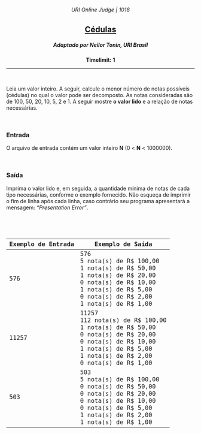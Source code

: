 <h6 align="center">URI Online Judge | 1018</h6>
<h2 align="center">
  <a href="https://www.urionlinejudge.com.br/judge/pt/problems/view/1018">
    Cédulas
  </a>
</h2>
<h5 align="center">Adaptado por Neilor Tonin, URI  Brasil</h5>
<p align="center"><b>Timelimit: 1</b></p>
<hr>
<br>
<p>
  Leia um valor inteiro. A seguir, calcule o menor número de notas possíveis (cédulas) no qual o valor pode ser decomposto. As notas consideradas são de 100, 50, 20, 10, 5, 2 e 1. A seguir mostre <b>o valor lido</b> e a relação de notas necessárias.
</p>
<br>
<h3>Entrada</h3>
<p>
  O arquivo de entrada contém um valor inteiro <b>N</b> (0 < <b>N</b> < 1000000).
</p>
<br>
<h3>Saída</h3>
<p>
  Imprima o valor lido e, em seguida, a quantidade mínima de notas de cada tipo necessárias, conforme o exemplo fornecido. Não esqueça de imprimir o fim de linha após cada linha, caso contrário seu programa apresentará a mensagem: <i>“Presentation Error”</i>.
</p>
<br>
<code>
  <table width="100%">
    <thead>
      <th>Exemplo de Entrada</th>
      <th>Exemplo de Saída</th>
    </thead>
    <tbody>
      <tr>
        <td>576</td>
        <td>
          576<br>
          5 nota(s) de R$ 100,00<br>
          1 nota(s) de R$ 50,00<br>
          1 nota(s) de R$ 20,00<br>
          0 nota(s) de R$ 10,00<br>
          1 nota(s) de R$ 5,00<br>
          0 nota(s) de R$ 2,00<br>
          1 nota(s) de R$ 1,00
        </td>
      </tr>
      <tr>
        <td>11257</td>
        <td>
          11257<br>
          112 nota(s) de R$ 100,00<br>
          1 nota(s) de R$ 50,00<br>
          0 nota(s) de R$ 20,00<br>
          0 nota(s) de R$ 10,00<br>
          1 nota(s) de R$ 5,00<br>
          1 nota(s) de R$ 2,00<br>
          0 nota(s) de R$ 1,00
        </td>
      </tr>
      <tr>
        <td>503</td>
        <td>
          503<br>
          5 nota(s) de R$ 100,00<br>
          0 nota(s) de R$ 50,00<br>
          0 nota(s) de R$ 20,00<br>
          0 nota(s) de R$ 10,00<br>
          0 nota(s) de R$ 5,00<br>
          1 nota(s) de R$ 2,00<br>
          1 nota(s) de R$ 1,00
        </td>
      </tr>
    </tbody>
  </table>
</code>
